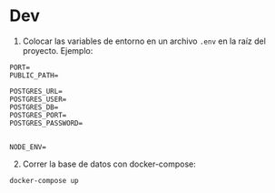 




# Dev

1. Colocar las variables de entorno en un archivo `.env` en la raíz del proyecto. Ejemplo:

```
PORT=
PUBLIC_PATH=

POSTGRES_URL=
POSTGRES_USER=
POSTGRES_DB=
POSTGRES_PORT=
POSTGRES_PASSWORD=


NODE_ENV=
```

2. Correr la base de datos con docker-compose:

```bash
docker-compose up
```